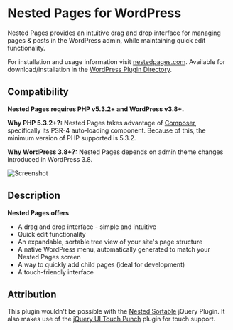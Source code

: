 # Nested Pages for WordPress

Nested Pages provides an intuitive drag and drop interface for managing pages & posts in the WordPress admin, while maintaining quick edit functionality.

For installation and usage information visit [nestedpages.com](http://nestedpages.com). Available for download/installation in the [WordPress Plugin Directory](https://wordpress.org/plugins/wp-nested-pages).

## Compatibility
**Nested Pages requires PHP v5.3.2+ and WordPress v3.8+.**

**Why PHP 5.3.2+?:** Nested Pages takes advantage of [Composer](https://getcomposer.org), specifically its PSR-4 auto-loading component. Because of this, the minimum version of PHP supported is 5.3.2.

**Why WordPress 3.8+?:** Nested Pages depends on admin theme changes introduced in WordPress 3.8.

![Screenshot](https://raw.githubusercontent.com/kylephillips/wp-nested-pages/master/assets/screenshot-1.png)

## Description

**Nested Pages offers**
* A drag and drop interface - simple and intuitive
* Quick edit functionality
* An expandable, sortable tree view of your site's page structure
* A native WordPress menu, automatically generated to match your Nested Pages screen
* A way to quickly add child pages (ideal for development)
* A touch-friendly interface

## Attribution

This plugin wouldn't be possible with the [Nested Sortable](https://github.com/ilikenwf/nestedSortable) jQuery Plugin. It also makes use of the [jQuery UI Touch Punch](https://github.com/furf/jquery-ui-touch-punch) plugin for touch support.
